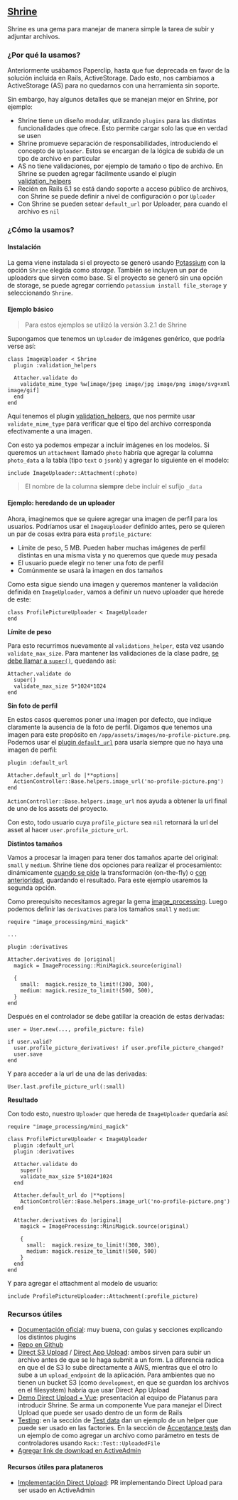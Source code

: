 ## [Shrine](https://github.com/shrinerb/shrine)

Shrine es una gema para manejar de manera simple la tarea de subir y adjuntar archivos.

### ¿Por qué la usamos?

Anteriormente usábamos Paperclip, hasta que fue deprecada en favor de la solución incluida en Rails, ActiveStorage. Dado esto, nos cambiamos a ActiveStorage (AS) para no quedarnos con una herramienta sin soporte.

Sin embargo, hay algunos detalles que se manejan mejor en Shrine, por ejemplo:
- Shrine tiene un diseño modular, utilizando `plugins` para las distintas funcionalidades que ofrece. Esto permite cargar solo las que en verdad se usen
- Shrine promueve separación de responsabilidades, introduciendo el concepto de `Uploader`. Estos se encargan de la lógica de subida de un tipo de archivo en particular
- AS no tiene validaciones, por ejemplo de tamaño o tipo de archivo. En Shrine se pueden agregar fácilmente usando el plugin [validation_helpers](https://shrinerb.com/docs/plugins/validation_helpers)
- Recién en Rails 6.1 se está dando soporte a acceso público de archivos, con Shrine se puede definir a nivel de configuración o por `Uploader`
- Con Shrine se pueden setear `default_url` por Uploader, para cuando el archivo es `nil`

### ¿Cómo la usamos?

#### Instalación

La gema viene instalada si el proyecto se generó usando [Potassium](https://github.com/platanus/potassium) con la opción `Shrine` elegida como _storage_. También se incluyen un par de uploaders que sirven como base. Si el proyecto se generó sin una opción de storage, se puede agregar corriendo `potassium install file_storage` y seleccionando `Shrine`.

#### Ejemplo básico

> Para estos ejemplos se utilizó la versión 3.2.1 de Shrine

Supongamos que tenemos un `Uploader` de imágenes genérico, que podría verse así:

```
class ImageUploader < Shrine
  plugin :validation_helpers

  Attacher.validate do
    validate_mime_type %w[image/jpeg image/jpg image/png image/svg+xml image/gif]
  end
end
```
Aquí tenemos el plugin [validation_helpers](https://shrinerb.com/docs/plugins/validation_helpers), que nos permite usar `validate_mime_type` para verificar que el tipo del archivo corresponda efectivamente a una imagen.

Con esto ya podemos empezar a incluir imágenes en los modelos. Si queremos un `attachment` llamado `photo` habría que agregar la columna `photo_data` a la tabla (tipo `text` o `jsonb`) y agregar lo siguiente en el modelo:

```
include ImageUploader::Attachment(:photo)
```

> El nombre de la columna **siempre** debe incluir el sufijo `_data`

#### Ejemplo: heredando de un uploader
Ahora, imaginemos que se quiere agregar una imagen de perfil para los usuarios. Podríamos usar el `ImageUploader` definido antes, pero se quieren un par de cosas extra para esta `profile_picture`:

- Límite de peso, 5 MB. Pueden haber muchas imágenes de perfil distintas en una misma vista y no queremos que quede muy pesada
- El usuario puede elegir no tener una foto de perfil
- Comúnmente se usará la imagen en dos tamaños

Como esta sigue siendo una imagen y queremos mantener la validación definida en `ImageUploader`, vamos a definir un nuevo uploader que herede de este:

```
class ProfilePictureUploader < ImageUploader
end
```

**Límite de peso**

Para esto recurrimos nuevamente al `validations_helper`, esta vez usando `validate_max_size`. Para mantener las validaciones de la clase padre, [se debe llamar a `super()`](https://shrinerb.com/docs/plugins/validation#inheritance), quedando así:

```
Attacher.validate do
  super()
  validate_max_size 5*1024*1024
end
```

**Sin foto de perfil**

En estos casos queremos poner una imagen por defecto, que indique claramente la ausencia de la foto de perfil. Digamos que tenemos una imagen para este propósito en `/app/assets/images/no-profile-picture.png`. Podemos usar el [plugin `default_url`](https://shrinerb.com/docs/plugins/default_url) para usarla siempre que no haya una imagen de perfil:

```
plugin :default_url

Attacher.default_url do |**options|
  ActionController::Base.helpers.image_url('no-profile-picture.png')
end
```
`ActionController::Base.helpers.image_url` nos ayuda a obtener la url final de uno de los assets del proyecto.

Con esto, todo usuario cuya `profile_picture` sea `nil` retornará la url del asset al hacer `user.profile_picture_url`.

**Distintos tamaños**

Vamos a procesar la imagen para tener dos tamaños aparte del original: `small` y `medium`. Shrine tiene dos opciones para realizar el procesamiento: dinámicamente [cuando se pide](https://shrinerb.com/docs/plugins/derivation_endpoint) la transformación (on-the-fly) o [con anterioridad](https://shrinerb.com/docs/plugins/derivatives), guardando el resultado. Para este ejemplo usaremos la segunda opción.

Como prerequisito necesitamos agregar la gema [image_processing](https://github.com/janko/image_processing). Luego podemos definir las `derivatives` para los tamaños `small` y `medium`:

```
require "image_processing/mini_magick"

...

plugin :derivatives

Attacher.derivatives do |original|
  magick = ImageProcessing::MiniMagick.source(original)

  { 
    small:  magick.resize_to_limit!(300, 300),
    medium: magick.resize_to_limit!(500, 500),
  }
end
```

Después en el controlador se debe gatillar la creación de estas derivadas:

```
user = User.new(..., profile_picture: file)

if user.valid?
  user.profile_picture_derivatives! if user.profile_picture_changed?
  user.save
end
```

Y para acceder a la url de una de las derivadas:

```
User.last.profile_picture_url(:small)
```

**Resultado**

Con todo esto, nuestro `Uploader` que hereda de `ImageUploader` quedaría así:

```
require "image_processing/mini_magick"

class ProfilePictureUploader < ImageUploader
  plugin :default_url
  plugin :derivatives

  Attacher.validate do
    super()
    validate_max_size 5*1024*1024
  end

  Attacher.default_url do |**options|
    ActionController::Base.helpers.image_url('no-profile-picture.png')
  end

  Attacher.derivatives do |original|
    magick = ImageProcessing::MiniMagick.source(original)

    {
      small:  magick.resize_to_limit!(300, 300),
      medium: magick.resize_to_limit!(500, 500)
    }
  end
end
```

Y para agregar el attachment al modelo de usuario:

```
include ProfilePictureUploader::Attachment(:profile_picture)
```

### Recursos útiles
- [Documentación oficial](https://shrinerb.com/): muy buena, con guías y secciones explicando los distintos plugins
- [Repo en Github](https://github.com/shrinerb/shrine)
- [Direct S3 Upload](https://github.com/shrinerb/shrine/wiki/Adding-Direct-S3-Uploads) / [Direct App Upload](https://github.com/shrinerb/shrine/wiki/Adding-Direct-App-Uploads): ambos sirven para subir un archivo antes de que se le haga submit a un form. La diferencia radica en que el de S3 lo sube directamente a AWS, mientras que el otro lo sube a un `upload_endpoint` de la aplicación. Para ambientes que no tienen un bucket S3 (como `development`, en que se guardan los archivos en el filesystem) habría que usar Direct App Upload
- [Demo Direct Upload + Vue](https://drive.google.com/file/d/1fwrZ1tLZa_xeSp2j57iKFgjNlgDxXAM9/view?usp=sharing): presentación al equipo de Platanus para introducir Shrine. Se arma un componente Vue para manejar el Direct Upload que puede ser usado dentro de un form de Rails
- [Testing](https://shrinerb.com/docs/testing): en la sección de [Test data](https://shrinerb.com/docs/testing#test-data) dan un ejemplo de un helper que puede ser usado en las factories. En la sección de [Acceptance tests](https://shrinerb.com/docs/testing#acceptance-tests) dan un ejemplo de como agregar un archivo como parámetro en tests de controladores usando `Rack::Test::UploadedFile`
- [Agregar link de download en ActiveAdmin](activeadmin.md#shrine-download)

#### Recursos útiles para plataneros
- [Implementación Direct Upload](https://github.com/platanus/gret/pull/22): PR implementando Direct Upload para ser usado en ActiveAdmin
